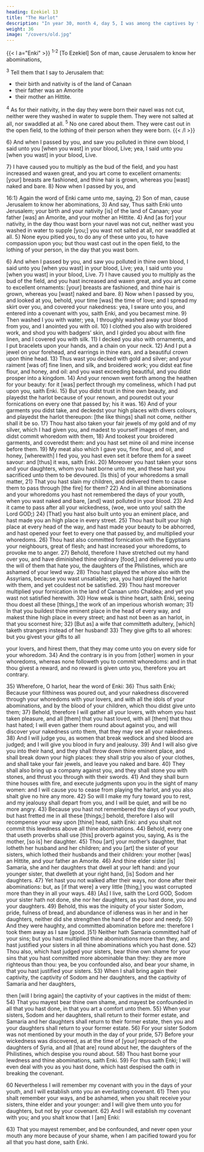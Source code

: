 ```yaml
---
heading: Ezekiel 13
title: "The Harlot"
description: "In year 30, month 4, day 5, I was among the captives by the river of Chebar"
weight: 36
image: "/covers/old.jpg"
---
```




{{< l a="Enki" >}}
<sup>1-2</sup> [To Ezekiel] Son of man, cause Jerusalem to know her abominations, 

<sup>3</sup> Tell them that I say to Jerusalem that:
- their birth and nativity is of the land of Canaan
- their father was an Amorite
- their mother an Hittite. 

<sup>4</sup> As for their nativity, in the day they were born their navel was not cut, neither were they washed in water to supple them. They were not salted at all, nor swaddled at all. <sup>5</sup> No one cared about them. They were cast out in the open field, to the lothing of their person when they were born.
{{< /l >}}


6} And when I passed by you, and saw you polluted in thine own blood, I said unto you [when you wast] in your
blood, Live; yea, I said unto you [when you wast] in your blood, Live. 

7} I have caused you to multiply as the bud of the field, and you hast increased and waxen great,
and you art come to excellent ornaments: [your] breasts are fashioned, and thine hair is grown, whereas you [wast]
naked and bare. 8} Now when I passed by you, and  


16:1} Again the word of Enki came unto me, saying, 2} Son of man, cause Jerusalem to know her abominations, 3} And say, Thus saith Enki unto Jerusalem; your birth and your nativity [is] of the land of
Canaan; your father [was] an Amorite, and your mother an
Hittite. 4} And [as for] your nativity, in the day thou
wast born your navel was not cut, neither wast you washed
in water to supple [you;] you wast not salted at all, nor
swaddled at all. 5} None eyou pitied you, to do any of
these unto you, to have compassion upon you; but thou
wast cast out in the open field, to the lothing of your person,
in the day that you wast born.

6} And when I passed by you, and saw you polluted
in thine own blood, I said unto you [when you wast] in your
blood, Live; yea, I said unto you [when you wast] in your
blood, Live. 7} I have caused you to multiply as the
bud of the field, and you hast increased and waxen great,
and you art come to excellent ornaments: [your] breasts are
fashioned, and thine hair is grown, whereas you [wast]
naked and bare. 8} Now when I passed by you, and looked at you, behold, your time [was] the time of love; and I spread my skirt over you, and covered your nakedness:
yea, I sware unto you, and entered into a covenant with
you, saith Enki, and you becamest mine. 9}
Then washed I you with water; yea, I throughly washed
away your blood from you, and I anointed you with oil.
10} I clothed you also with broidered work, and shod
you with badgers’ skin, and I girded you about with fine
linen, and I covered you with silk. 11} I decked you
also with ornaments, and I put bracelets upon your hands, and
a chain on your neck. 12} And I put a jewel on your
forehead, and earrings in thine ears, and a beautiful crown
upon thine head. 13} Thus wast you decked with gold
and silver; and your raiment [was of] fine linen, and silk, and
broidered work; you didst eat fine flour, and honey, and oil:
and you wast exceeding beautiful, and you didst prosper
into a kingdom. 14} And your renown went forth among
the heathen for your beauty: for it [was] perfect through my
comeliness, which I had put upon you, saith Enki.
15} But you didst trust in thine own beauty, and
playedst the harlot because of your renown, and pouredst out
your fornications on every one that passed by; his it was.
16} And of your garments you didst take, and deckedst
your high places with divers colours, and playedst the harlot
thereupon: [the like things] shall not come, neither shall it
be so. 17} Thou hast also taken your fair jewels of my
gold and of my silver, which I had given you, and madest to
yourself images of men, and didst commit whoredom with
them, 18} And tookest your broidered garments, and
coveredst them: and you hast set mine oil and mine incense
before them. 19} My meat also which I gave you, fine
flour, and oil, and honey, [wherewith] I fed you, you hast
even set it before them for a sweet savour: and [thus] it was,
saith Enki. 20} Moreover you hast taken your
sons and your daughters, whom you hast borne unto me, and
these hast you sacrificed unto them to be devoured. [Is this]
of your whoredoms a small matter, 21} That you hast
slain my children, and delivered them to cause them to pass
through [the fire] for them? 22} And in all thine
abominations and your whoredoms you hast not remembered
the days of your youth, when you wast naked and bare, [and]
wast polluted in your blood. 23} And it came to pass
after all your wickedness, (woe, woe unto you! saith the Lord
GOD;) 24} [That] you hast also built unto you an
eminent place, and hast made you an high place in every
street. 25} Thou hast built your high place at every head
of the way, and hast made your beauty to be abhorred, and
hast opened your feet to every one that passed by, and
multiplied your whoredoms. 26} Thou hast also
committed fornication with the Egyptians your neighbours,
great of flesh; and hast increased your whoredoms, to
provoke me to anger. 27} Behold, therefore I have
stretched out my hand over you, and have diminished thine
ordinary [food,] and delivered you unto the will of them
that hate you, the daughters of the Philistines, which are
ashamed of your lewd way. 28} Thou hast played the
whore also with the Assyrians, because you wast
unsatiable; yea, you hast played the harlot with them, and
yet couldest not be satisfied. 29} Thou hast moreover
multiplied your fornication in the land of Canaan unto
Chaldea; and yet you wast not satisfied herewith. 30}
How weak is thine heart, saith Enki, seeing thou
doest all these [things,] the work of an imperious whorish
woman; 31} In that you buildest thine eminent place in
the head of every way, and makest thine high place in every
street; and hast not been as an harlot, in that you scornest
hire; 32} [But as] a wife that committeth adultery,
[which] taketh strangers instead of her husband! 33}
They give gifts to all whores: but you givest your gifts to all

your lovers, and hirest them, that they may come unto you on
every side for your whoredom. 34} And the contrary is
in you from [other] women in your whoredoms, whereas
none followeth you to commit whoredoms: and in that thou
givest a reward, and no reward is given unto you, therefore
you art contrary.

35} Wherefore, O harlot, hear the word of Enki:
36} Thus saith Enki; Because your filthiness
was poured out, and your nakedness discovered through your
whoredoms with your lovers, and with all the idols of your
abominations, and by the blood of your children, which thou
didst give unto them; 37} Behold, therefore I will
gather all your lovers, with whom you hast taken pleasure,
and all [them] that you hast loved, with all [them] that thou
hast hated; I will even gather them round about against you,
and will discover your nakedness unto them, that they may
see all your nakedness. 38} And I will judge you, as
women that break wedlock and shed blood are judged; and I
will give you blood in fury and jealousy. 39} And I
will also give you into their hand, and they shall throw
down thine eminent place, and shall break down your high
places: they shall strip you also of your clothes, and shall
take your fair jewels, and leave you naked and bare. 40}
They shall also bring up a company against you, and they
shall stone you with stones, and thrust you through with
their swords. 41} And they shall burn thine houses with
fire, and execute judgments upon you in the sight of many
women: and I will cause you to cease from playing the
harlot, and you also shalt give no hire any more. 42}
So will I make my fury toward you to rest, and my jealousy
shall depart from you, and I will be quiet, and will be no
more angry. 43} Because you hast not remembered the
days of your youth, but hast fretted me in all these [things;]
behold, therefore I also will recompense your way upon
[thine] head, saith Enki: and you shalt not
commit this lewdness above all thine abominations.
44} Behold, every one that useth proverbs shall use
[this] proverb against you, saying, As is the mother, [so is]
her daughter. 45} Thou [art] your mother’s daughter, that
lotheth her husband and her children; and you [art] the
sister of your sisters, which lothed their husbands and their
children: your mother [was] an Hittite, and your father an
Amorite. 46} And thine elder sister [is] Samaria, she
and her daughters that dwell at your left hand: and your
younger sister, that dwelleth at your right hand, [is] Sodom
and her daughters. 47} Yet hast you not walked after
their ways, nor done after their abominations: but, as [if that
were] a very little [thing,] you wast corrupted more than
they in all your ways. 48} [As] I live, saith the Lord
GOD, Sodom your sister hath not done, she nor her
daughters, as you hast done, you and your daughters.
49} Behold, this was the iniquity of your sister Sodom,
pride, fulness of bread, and abundance of idleness was in
her and in her daughters, neither did she strengthen the hand
of the poor and needy. 50} And they were haughty, and
committed abomination before me: therefore I took them
away as I saw [good. ]51} Neither hath Samaria
committed half of your sins; but you hast multiplied thine
abominations more than they, and hast justified your sisters
in all thine abominations which you hast done. 52}
Thou also, which hast judged your sisters, bear thine own
shame for your sins that you hast committed more
abominable than they: they are more righteous than thou:
yea, be you confounded also, and bear your shame, in that
you hast justified your sisters. 53} When I shall bring
again their captivity, the captivity of Sodom and her
daughters, and the captivity of Samaria and her daughters,

then [will I bring again] the captivity of your captives in the
midst of them: 54} That you mayest bear thine own
shame, and mayest be confounded in all that you hast done,
in that you art a comfort unto them. 55} When your
sisters, Sodom and her daughters, shall return to their
former estate, and Samaria and her daughters shall return to
their former estate, then you and your daughters shall return
to your former estate. 56} For your sister Sodom was not
mentioned by your mouth in the day of your pride, 57}
Before your wickedness was discovered, as at the time of
[your] reproach of the daughters of Syria, and all [that are]
round about her, the daughters of the Philistines, which
despise you round about. 58} Thou hast borne your
lewdness and thine abominations, saith Enki. 59}
For thus saith Enki; I will even deal with you as
you hast done, which hast despised the oath in breaking the
covenant.

60 Nevertheless I will remember my covenant with you in the days of your youth, and I will establish unto you an everlasting covenant. 61} Then you shalt remember
your ways, and be ashamed, when you shalt receive your
sisters, thine elder and your younger: and I will give them
unto you for daughters, but not by your covenant. 62}
And I will establish my covenant with you; and you shalt
know that I [am] Enki: 

63} That you mayest
remember, and be confounded, and never open your mouth
any more because of your shame, when I am pacified toward
you for all that you hast done, saith Enki.
